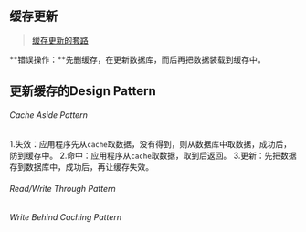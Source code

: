 ## 缓存更新

> [缓存更新的套路](https://coolshell.cn/articles/17416.html)

**错误操作：**先删缓存，在更新数据库，而后再把数据装载到缓存中。

## 更新缓存的Design Pattern

###### Cache Aside Pattern
1.失效：应用程序先从`cache`取数据，没有得到，则从数据库中取数据，成功后，防到缓存中。
2.命中：应用程序从`cache`取数据，取到后返回。
3.更新：先把数据存到数据库中，成功后，再让缓存失效。

###### Read/Write Through Pattern

###### Write Behind Caching Pattern

